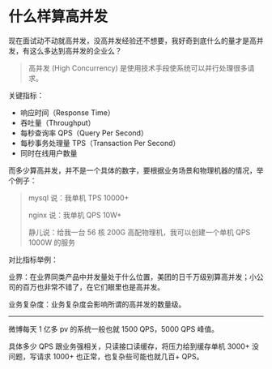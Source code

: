 # 什么样算高并发

现在面试动不动就高并发，没高并发经验还不想要，我好奇到底什么的量才是高并发，有这么多达到高并发的企业么？

> 高并发 (High Concurrency) 是使用技术手段使系统可以并行处理很多请求。

关键指标：

- 响应时间（Response Time）
- 吞吐量（Throughput）
- 每秒查询率 QPS（Query Per Second）
- 每秒事务处理量 TPS（Transaction Per Second）
- 同时在线用户数量

而多少算高并发，并不是一个具体的数字，要根据业务场景和物理机器的情况，举个例子：

> mysql 说：我单机 TPS 10000+
>
> nginx 说：我单机 QPS 10W+
>
> 静儿说：给我一台 56 核 200G 高配物理机，我可以创建一个单机 QPS 1000W 的服务

对比指标举例：

业界：在业界同类产品中并发量处于什么位置，美团的日千万级别算高并发；小公司的百万也非常不错了，在它们眼里也是高并发。

业务复杂度：业务复杂度会影响所谓的高并发的数量级。

---

微博每天 1 亿多 pv 的系统一般也就 1500 QPS，5000 QPS 峰值。

具体多少 QPS 跟业务强相关，只读接口读缓存，将压力给到缓存单机 3000+ 没问题，写请求 1000+ 也正常，也复杂些可能也就几百+ QPS。